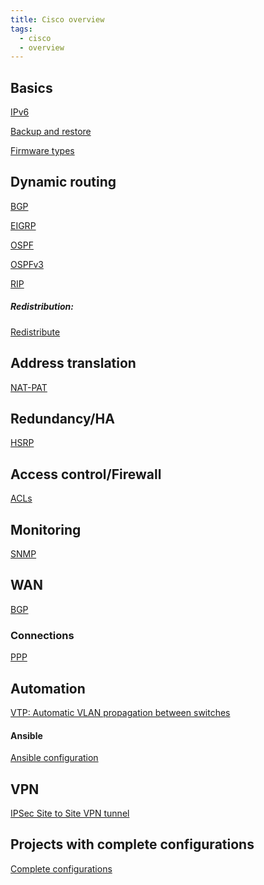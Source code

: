 ```yaml
---
title: Cisco overview
tags:
  - cisco
  - overview
---
```

Basics
---
[IPv6](IPv6/IPv6.md)

[Backup and restore](Config%20management/Backup%20and%20restore.md)

[Firmware types](Firmware/Firmware%20types.md)

Dynamic routing
---
[BGP](Routing%20protocols/BGP.md)

[EIGRP](Routing%20protocols/EIGRP.md)

[OSPF](Routing%20protocols/OSPF.md)

[OSPFv3](Routing%20protocols/OSPFv3.md)

[RIP](Routing%20protocols/RIP.md)

##### Redistribution:
[Redistribute](Routing%20protocols/Redistribute.md)

Address translation
---
[NAT-PAT](Address%20translation/NAT-PAT.md)

Redundancy/HA
---
[HSRP](Redundancy/HSRP.md)

Access control/Firewall
---
[ACLs](Other/ACLs.md)


Monitoring
----
[SNMP](Monitoring/SNMP.md)

WAN
---

[BGP](Routing%20protocols/BGP.md)

### Connections
[PPP](Other/PPP.md)

Automation
---
[VTP: Automatic VLAN propagation between switches](Other/VTP.md)

#### Ansible

[Ansible configuration](Other/Ansible%20configuration.md)

VPN
---
[IPSec Site to Site VPN tunnel](VPN/IPSec%20Site%20to%20Site%20VPN%20tunnel.md)

Projects with complete configurations
---
[Complete configurations](Complete%20configuration%20examples/Complete%20configurations.md)